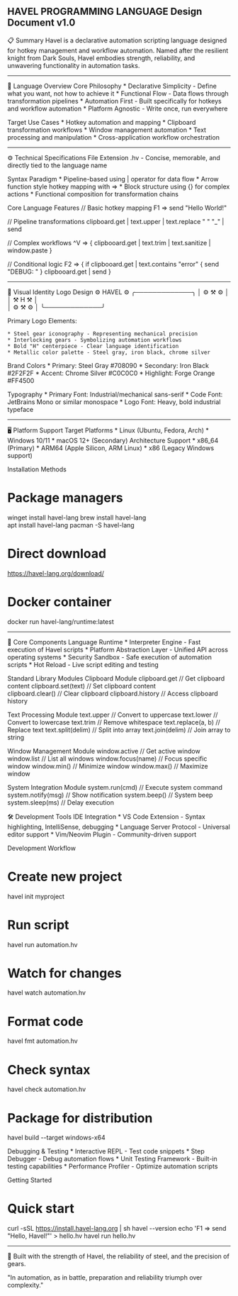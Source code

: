 HAVEL PROGRAMMING LANGUAGE
Design Document v1.0
----

📋 Summary
Havel is a declarative automation scripting language designed for hotkey management and workflow automation. Named after the resilient knight from Dark Souls, Havel embodies strength, reliability, and unwavering functionality in automation tasks.

----

🎯 Language Overview
Core Philosophy
	* Declarative Simplicity - Define what you want, not how to achieve it
	* Functional Flow - Data flows through transformation pipelines
	* Automation First - Built specifically for hotkeys and workflow automation
	* Platform Agnostic - Write once, run everywhere

Target Use Cases
	* Hotkey automation and mapping
	* Clipboard transformation workflows
	* Window management automation
	* Text processing and manipulation
	* Cross-application workflow orchestration

----

⚙️ Technical Specifications
File Extension
.hv - Concise, memorable, and directly tied to the language name

Syntax Paradigm
	* Pipeline-based using | operator for data flow
	* Arrow function style hotkey mapping with =>
	* Block structure using {} for complex actions
	* Functional composition for transformation chains

Core Language Features
// Basic hotkey mapping
F1 => send "Hello World!"

// Pipeline transformations
clipboard.get 
    | text.upper 
    | text.replace " " "_"
    | send

// Complex workflows
^V => {
    clipbooard.get
        | text.trim
        | text.sanitize
        | window.paste
}

// Conditional logic
F2 => {
    if clipbooard.get | text.contains "error" {
        send "DEBUG: "
    }
    clipbooard.get | send
}

----

🎨 Visual Identity
Logo Design
    ⚙️ HAVEL ⚙️
   ╭─────────────╮
   │  ⚙️ ⚒️ ⚙️  │
   │  ⚒️ H ⚒️   │  
   │  ⚙️ ⚒️ ⚙️  │
   ╰─────────────╯

Primary Logo Elements:

	* Steel gear iconography - Representing mechanical precision
	* Interlocking gears - Symbolizing automation workflows
	* Bold "H" centerpiece - Clear language identification
	* Metallic color palette - Steel gray, iron black, chrome silver

Brand Colors
	* Primary: Steel Gray #708090
	* Secondary: Iron Black #2F2F2F
	* Accent: Chrome Silver #C0C0C0
	* Highlight: Forge Orange #FF4500

Typography
	* Primary Font: Industrial/mechanical sans-serif
	* Code Font: JetBrains Mono or similar monospace
	* Logo Font: Heavy, bold industrial typeface

----

🖥️ Platform Support
Target Platforms
	* Linux (Ubuntu, Fedora, Arch)
	* Windows 10/11
	* macOS 12+ (Secondary)
Architecture Support
	* x86_64 (Primary)
	* ARM64 (Apple Silicon, ARM Linux)
	* x86 (Legacy Windows support)

Installation Methods
# Package managers
winget install havel-lang
brew install havel-lang  
apt install havel-lang
pacman -S havel-lang

# Direct download
https://havel-lang.org/download/

# Docker container
docker run havel-lang/runtime:latest

----

🔧 Core Components
Language Runtime
	* Interpreter Engine - Fast execution of Havel scripts
	* Platform Abstraction Layer - Unified API across operating systems
	* Security Sandbox - Safe execution of automation scripts
	* Hot Reload - Live script editing and testing

Standard Library Modules
Clipboard Module
clipboard.get        // Get clipboard content
clipboard.set(text)   // Set clipboard content  
clipboard.clear()    // Clear clipboard
clipboard.history    // Access clipboard history

Text Processing Module
text.upper           // Convert to uppercase
text.lower           // Convert to lowercase
text.trim            // Remove whitespace
text.replace(a, b)   // Replace text
text.split(delim)    // Split into array
text.join(delim)     // Join array to string

Window Management Module
window.active        // Get active window
window.list          // List all windows
window.focus(name)   // Focus specific window
window.min()    // Minimize window
window.max()    // Maximize window

System Integration Module
system.run(cmd)      // Execute system command
system.notify(msg)   // Show notification
system.beep()        // System beep
system.sleep(ms)     // Delay execution

🛠️ Development Tools
IDE Integration
	* VS Code Extension - Syntax highlighting, IntelliSense, debugging
	* Language Server Protocol - Universal editor support
	* Vim/Neovim Plugin - Community-driven support

Development Workflow
# Create new project
havel init myproject

# Run script
havel run automation.hv

# Watch for changes
havel watch automation.hv

# Format code
havel fmt automation.hv

# Check syntax
havel check automation.hv

# Package for distribution
havel build --target windows-x64

Debugging & Testing
	* Interactive REPL - Test code snippets
	* Step Debugger - Debug automation flows
	* Unit Testing Framework - Built-in testing capabilities
	* Performance Profiler - Optimize automation scripts

Getting Started
# Quick start
curl -sSL https://install.havel-lang.org | sh
havel --version
echo 'F1 => send "Hello, Havel!"' > hello.hv
havel run hello.hv

----

🏰 Built with the strength of Havel, the reliability of steel, and the precision of gears.

"In automation, as in battle, preparation and reliability triumph over complexity."